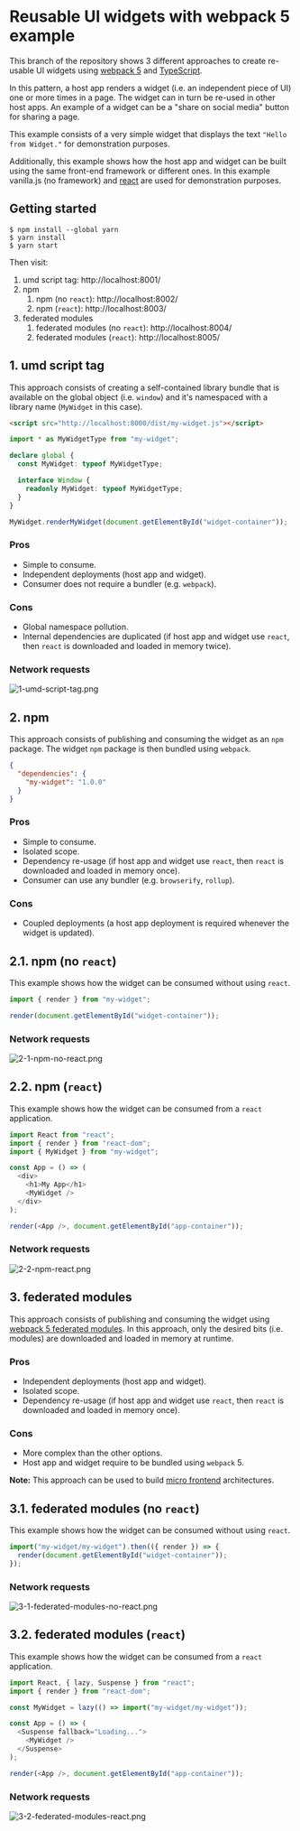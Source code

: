 # Reusable UI widgets with webpack 5 example

This branch of the repository shows 3 different approaches to create re-usable UI widgets using [webpack 5](https://webpack.js.org/concepts/) and [TypeScript](https://www.typescriptlang.org/).

In this pattern, a host app renders a widget (i.e. an independent piece of UI) one or more times in a page. The widget can in turn be re-used in other host apps. An example of a widget can be a "share on social media" button for sharing a page.

This example consists of a very simple widget that displays the text `"Hello from Widget."` for demonstration purposes.

Additionally, this example shows how the host app and widget can be built using the same front-end framework or different ones.
In this example vanilla.js (no framework) and [react](https://reactjs.com/) are used for demonstration purposes.

## Getting started

```
$ npm install --global yarn
$ yarn install
$ yarn start
```

Then visit:

1. umd script tag: http://localhost:8001/
1. npm
   1. npm (no `react`): http://localhost:8002/
   1. npm (`react`): http://localhost:8003/
1. federated modules
   1. federated modules (no `react`): http://localhost:8004/
   1. federated modules (`react`): http://localhost:8005/

## 1. umd script tag

This approach consists of creating a self-contained library bundle that is available on the global object (i.e. `window`) and it's namespaced with a library name (`MyWidget` in this case).

```html
<script src="http://localhost:8000/dist/my-widget.js"></script>
```

```ts
import * as MyWidgetType from "my-widget";

declare global {
  const MyWidget: typeof MyWidgetType;

  interface Window {
    readonly MyWidget: typeof MyWidgetType;
  }
}
```

```ts
MyWidget.renderMyWidget(document.getElementById("widget-container"));
```

### Pros

- Simple to consume.
- Independent deployments (host app and widget).
- Consumer does not require a bundler (e.g. `webpack`).

### Cons

- Global namespace pollution.
- Internal dependencies are duplicated (if host app and widget use `react`, then `react` is downloaded and loaded in memory twice).

### Network requests

![1-umd-script-tag.png](./res/1-umd-script-tag.png)

## 2. npm

This approach consists of publishing and consuming the widget as an `npm` package.
The widget `npm` package is then bundled using `webpack`.

```json
{
  "dependencies": {
    "my-widget": "1.0.0"
  }
}
```

### Pros

- Simple to consume.
- Isolated scope.
- Dependency re-usage (if host app and widget use `react`, then `react` is downloaded and loaded in memory once).
- Consumer can use any bundler (e.g. `browserify`, `rollup`).

### Cons

- Coupled deployments (a host app deployment is required whenever the widget is updated).

## 2.1. npm (no `react`)

This example shows how the widget can be consumed without using `react`.

```ts
import { render } from "my-widget";

render(document.getElementById("widget-container"));
```

### Network requests

![2-1-npm-no-react.png](./res/2-1-npm-no-react.png)

## 2.2. npm (`react`)

This example shows how the widget can be consumed from a `react` application.

```ts
import React from "react";
import { render } from "react-dom";
import { MyWidget } from "my-widget";

const App = () => (
  <div>
    <h1>My App</h1>
    <MyWidget />
  </div>
);

render(<App />, document.getElementById("app-container"));
```

### Network requests

![2-2-npm-react.png](./res/2-2-npm-react.png)

## 3. federated modules

This approach consists of publishing and consuming the widget using [webpack 5 federated modules](https://module-federation.github.io/).
In this approach, only the desired bits (i.e. modules) are downloaded and loaded in memory at runtime.

### Pros

- Independent deployments (host app and widget).
- Isolated scope.
- Dependency re-usage (if host app and widget use `react`, then `react` is downloaded and loaded in memory once).

### Cons

- More complex than the other options.
- Host app and widget require to be bundled using `webpack` 5.

**Note:** This approach can be used to build [micro frontend](https://micro-frontends.org/) architectures.

## 3.1. federated modules (no `react`)

This example shows how the widget can be consumed without using `react`.

```ts
import("my-widget/my-widget").then(({ render }) => {
  render(document.getElementById("widget-container"));
});
```

### Network requests

![3-1-federated-modules-no-react.png](./res/3-1-federated-modules-no-react.png)

## 3.2. federated modules (`react`)

This example shows how the widget can be consumed from a `react` application.

```ts
import React, { lazy, Suspense } from "react";
import { render } from "react-dom";

const MyWidget = lazy(() => import("my-widget/my-widget"));

const App = () => (
  <Suspense fallback="Loading...">
    <MyWidget />
  </Suspense>
);

render(<App />, document.getElementById("app-container"));
```

### Network requests

![3-2-federated-modules-react.png](./res/3-2-federated-modules-react.png)
